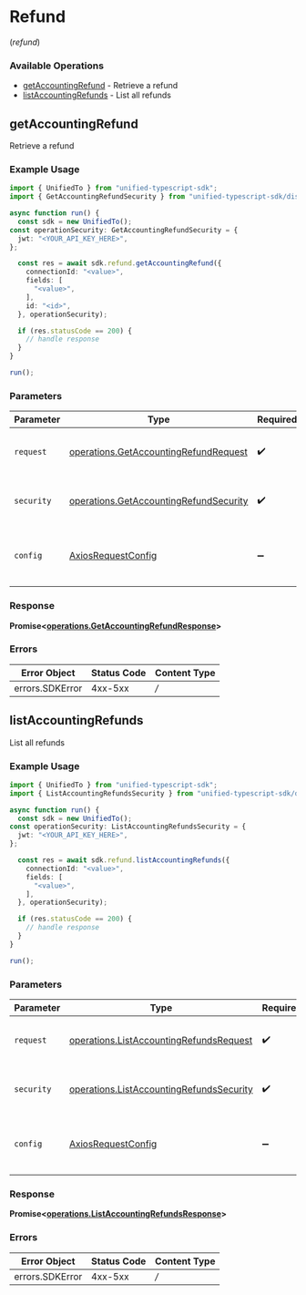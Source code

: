 # Refund
(*refund*)

### Available Operations

* [getAccountingRefund](#getaccountingrefund) - Retrieve a refund
* [listAccountingRefunds](#listaccountingrefunds) - List all refunds

## getAccountingRefund

Retrieve a refund

### Example Usage

```typescript
import { UnifiedTo } from "unified-typescript-sdk";
import { GetAccountingRefundSecurity } from "unified-typescript-sdk/dist/sdk/models/operations";

async function run() {
  const sdk = new UnifiedTo();
const operationSecurity: GetAccountingRefundSecurity = {
  jwt: "<YOUR_API_KEY_HERE>",
};

  const res = await sdk.refund.getAccountingRefund({
    connectionId: "<value>",
    fields: [
      "<value>",
    ],
    id: "<id>",
  }, operationSecurity);

  if (res.statusCode == 200) {
    // handle response
  }
}

run();
```

### Parameters

| Parameter                                                                                            | Type                                                                                                 | Required                                                                                             | Description                                                                                          |
| ---------------------------------------------------------------------------------------------------- | ---------------------------------------------------------------------------------------------------- | ---------------------------------------------------------------------------------------------------- | ---------------------------------------------------------------------------------------------------- |
| `request`                                                                                            | [operations.GetAccountingRefundRequest](../../sdk/models/operations/getaccountingrefundrequest.md)   | :heavy_check_mark:                                                                                   | The request object to use for the request.                                                           |
| `security`                                                                                           | [operations.GetAccountingRefundSecurity](../../sdk/models/operations/getaccountingrefundsecurity.md) | :heavy_check_mark:                                                                                   | The security requirements to use for the request.                                                    |
| `config`                                                                                             | [AxiosRequestConfig](https://axios-http.com/docs/req_config)                                         | :heavy_minus_sign:                                                                                   | Available config options for making requests.                                                        |


### Response

**Promise<[operations.GetAccountingRefundResponse](../../sdk/models/operations/getaccountingrefundresponse.md)>**
### Errors

| Error Object    | Status Code     | Content Type    |
| --------------- | --------------- | --------------- |
| errors.SDKError | 4xx-5xx         | */*             |

## listAccountingRefunds

List all refunds

### Example Usage

```typescript
import { UnifiedTo } from "unified-typescript-sdk";
import { ListAccountingRefundsSecurity } from "unified-typescript-sdk/dist/sdk/models/operations";

async function run() {
  const sdk = new UnifiedTo();
const operationSecurity: ListAccountingRefundsSecurity = {
  jwt: "<YOUR_API_KEY_HERE>",
};

  const res = await sdk.refund.listAccountingRefunds({
    connectionId: "<value>",
    fields: [
      "<value>",
    ],
  }, operationSecurity);

  if (res.statusCode == 200) {
    // handle response
  }
}

run();
```

### Parameters

| Parameter                                                                                                | Type                                                                                                     | Required                                                                                                 | Description                                                                                              |
| -------------------------------------------------------------------------------------------------------- | -------------------------------------------------------------------------------------------------------- | -------------------------------------------------------------------------------------------------------- | -------------------------------------------------------------------------------------------------------- |
| `request`                                                                                                | [operations.ListAccountingRefundsRequest](../../sdk/models/operations/listaccountingrefundsrequest.md)   | :heavy_check_mark:                                                                                       | The request object to use for the request.                                                               |
| `security`                                                                                               | [operations.ListAccountingRefundsSecurity](../../sdk/models/operations/listaccountingrefundssecurity.md) | :heavy_check_mark:                                                                                       | The security requirements to use for the request.                                                        |
| `config`                                                                                                 | [AxiosRequestConfig](https://axios-http.com/docs/req_config)                                             | :heavy_minus_sign:                                                                                       | Available config options for making requests.                                                            |


### Response

**Promise<[operations.ListAccountingRefundsResponse](../../sdk/models/operations/listaccountingrefundsresponse.md)>**
### Errors

| Error Object    | Status Code     | Content Type    |
| --------------- | --------------- | --------------- |
| errors.SDKError | 4xx-5xx         | */*             |

